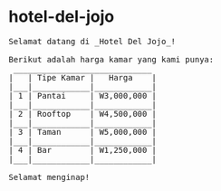 # hotel-del-jojo
<pre>
Selamat datang di _Hotel Del Jojo_!

Berikut adalah harga kamar yang kami punya:
 _____________________________
|   | Tipe Kamar |   Harga    |  
|___|____________|____________|  
| 1 | Pantai     | W3,000,000 |  
|___|____________|____________|  
| 2 | Rooftop    | W4,500,000 |  
|___|____________|____________|  
| 3 | Taman      | W5,000,000 |  
|___|____________|____________|   
| 4 | Bar        | W1,250,000 |  
|___|____________|____________| 

Selamat menginap!
</pre>
